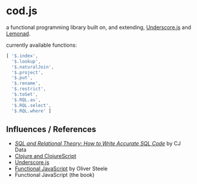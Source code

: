 cod.js
======

a functional programming library built on, and extending, [Underscore.js](http://underscorejs.org) and [Lemonad](http://www.functionaljavascript.org).

currently available functions:

```javascript
[ '$.index',
  '$.lookup',
  '$.naturalJoin',
  '$.project',
  '$.put',
  '$.rename',
  '$.restrict',
  '$.toSet',
  '$.RQL.as',
  '$.RQL.select',
  '$.RQL.where' ]
```

Influences / References
-----------------------

* *[SQL and Relational Theory: How to Write Accurate SQL Code](http://www.amazon.com/gp/product/1449316409/?tag=fogus-20)* by CJ Data
* [Clojure and ClojureScript](http://www.clojuredocs.org)
* [Underscore.js](http://underscorejs.org/)
* [Functional JavaScript](http://osteele.com/sources/javascript/functional/) by Oliver Steele
* Functional JavaScript (the book)
